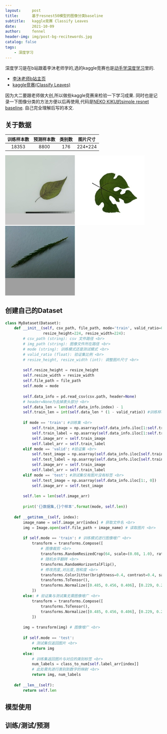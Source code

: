 ```yaml
---
layout:     post
title:      基于resnest50模型的图像分类baseline
subtitle:   kaggle竞赛 Classify Leaves
date:       2021-10-09
author:     fennel
header-img: img/post-bg-recitewords.jpg
catalog: false
tags:
    - 深度学习
---
```


深度学习是在b站跟着李沐老师学的,选的kaggle竞赛也是[动手学深度学习](https://zh-v2.d2l.ai/index.html)里的.
- [李沐老师b站主页](https://space.bilibili.com/1567748478/?spm_id_from=333.999.0.0)
- [kaggle竞赛(Classify Leaves)](https://www.kaggle.com/c/classify-leaves)

因为大二要跟老师做大创,所以做些kaggle竞赛来检验一下学习成果.
同时也是记录一下图像分类的方法方便以后再使用,代码是[NEKO KIKU的simple resnet baseline](https://www.kaggle.com/nekokiku/simple-resnet-baseline).
自己完全理解后写的本文.

## 关于数据

| 训练样本数 | 预测样本数 | 类别数 | 图片尺寸 |
| :---: | :---: | :---: | :----: |
| 18353 | 8800 | 176 | 224*224 |

![数据图片1](/my_img/1.jpg)![数据图片2](/my_img/7.jpg)![数据图片3](/my_img/123.jpg)

## 创建自己的Dataset
```python
class MyDataset(Dataset):
    def __init__(self, csv_path, file_path, mode='train', valid_ratio=0.2,
                 resize_height=224, resize_width=224):
        # csv_path (string): csv 文件路径 <br>
        # img_path (string): 图像文件所在路径 <br>
        # mode (string): 训练模式还是测试模式 <br>
        # valid_ratio (float): 验证集比例 <br>
        # resize_height, resize_width (int): 调整图片尺寸 <br>
        
        self.resize_height = resize_height
        self.resize_width = resize_width
        self.file_path = file_path
        self.mode = mode
        
        self.data_info = pd.read_csv(csv.path, header=None)
        # header=None为去掉表头部分 <br>
        self.data_len = len(self.data_info.index) - 1
        self.train_len = int(self.data_len * (1 - valid_ratio)) #训练样本数 <br>
        
        if mode == 'train': #训练集 <br>
            self.train_image = np.asarray(self.data_info.iloc[1:self.train_len, 0])
            self.train_label = np.asarray(self.data_info.iloc[1:self.train_len, 1])
            self.image_arr = self.train_image
            self.label_arr = self.train_label
        elif mode == 'valid': #验证集 <br>
            self.test_image = np.asarray(self.data_info.iloc[self.train_len:, 0])
            self.test_label = np.asarray(self.data_info.iloc[self.train_len:, 1])
            self.image_arr = self.train_image
            self.label_arr = self.train_label
        elif mode == 'test': #测试集仅有图片没有标签 <br>
            self.test_image = np.asarray(self.data_info.iloc[1:, 0])
            self.image_arr = self.test_image
            
        self.len = len(self.image_arr)
        
        print('{}数据集,{}个样本'.format(mode, self.len))
        
    def __getitem__(self, index):
        image_name = self.image_arr[index] # 获取文件名 <br>
        img = Image.open(self.file_path + image_name) # 读取图片 <br>
        
        if self.mode == 'train': # 训练模式进行图像增广 <br>
            transform = transforms.Compose([
                # 图像裁剪 <br>
                transforms.RandomResizedCrop(64, scale=(0.08, 1.0), ratio=(3.0 / 4.0, 4.0 / 3.0)),
                # 随机水平翻转 <br>
                transforms.RandomHorizontalFlip(),
                # 修改亮度,对比度,饱和度 <br>
                transforms.ColorJitter(brightness=0.4, contrast=0.4, saturation=0.4),
                transforms.ToTensor(),
                transforms.Normalize([0.485, 0.456, 0.406], [0.229, 0.224, 0.225])
            ])
        else: # 验证集与测试集无需图像增广 <br>
            transform = transforms.Compose([
                transforms.ToTensor(),
                transforms.Normalize([0.485, 0.456, 0.406], [0.229, 0.224, 0.225])
            ])
            
        img = transform(img) # 图像增广 <br>
        
        if self.mode == 'test':
            # 测试集仅返回图片 <br>
            return img
        else:
            # 训练集返回图片与对应的类别标签 <br>
            num_labels = class_to_num[self.label_arr[index]]
            # 此处需先进行类别到数字的映射 <br>
            return img, num_labels
        
    def __len__(self):
        return self.len
```

## 模型使用

## 训练/测试/预测
